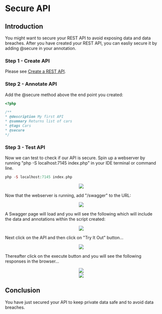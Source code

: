 <!--
// Tina4 : This Is Not A Framework
// Created with : PHPStorm
// User : andrevanzuydam
// Copyright (C)
// Contact : andrevanzuydam@gmail.com
-->
# Secure API

## Introduction

You might want to secure your REST API to avoid exposing data and data breaches. After you have created your REST API, you can easliy secure it by adding @secure in your annotation.

### Step 1 - Create API

Please see [Create a REST API](/tutorials/createapi.md "Create a REST API").

### Step 2 - Annotate API

Add the @secure method above the end point you created:

```php
<?php

/**
* @description My first API
* @summary Returns list of cars
* @tags Cars
* @secure
*/
```
### Step 3 - Test API

Now we can test to check if our API is secure. Spin up a webserver by running "php -S localhost:7145 index.php" in your IDE terminal or command line.
                                                
```php
php -S localhost:7145 index.php
```

<div align="center" alt="Spin up WebServer">
    <img src="images/webserver.png">
</div>

Now that the webserver is running, add "/swagger" to the URL:

<div align="center" alt="Swagger">
    <img src="images/api2.png">
</div>

A Swagger page will load and you will see the following which will include the data and annotations within the script created: 

<div align="center" alt="Swagger Page">
    <img src="images/api3.png">
</div>

Next click on the API and then click on "Try It Out" button...

<div align="center" alt="Swagger Page">
    <img src="images/api4.png">
</div>
 
Thereafter click on the execute button and you will see the following responses in the browser...  

<div align="center" alt="Swagger Page">
    <img src="images/api5.png">
</div>

<div align="center" alt="Swagger Page">
    <img src="images/api7.png">
</div>


## Conclusion

You have just secured your API to keep private data safe and to avoid data breaches.  
